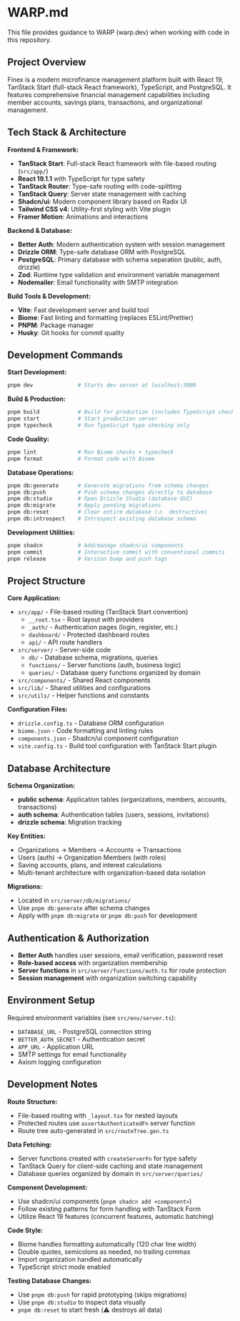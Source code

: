 # WARP.md

This file provides guidance to WARP (warp.dev) when working with code in this repository.

## Project Overview

Finex is a modern microfinance management platform built with React 19, TanStack Start (full-stack React framework), TypeScript, and PostgreSQL. It features comprehensive financial management capabilities including member accounts, savings plans, transactions, and organizational management.

## Tech Stack & Architecture

**Frontend & Framework:**
- **TanStack Start**: Full-stack React framework with file-based routing (`src/app/`)
- **React 19.1.1** with TypeScript for type safety
- **TanStack Router**: Type-safe routing with code-splitting
- **TanStack Query**: Server state management with caching
- **Shadcn/ui**: Modern component library based on Radix UI
- **Tailwind CSS v4**: Utility-first styling with Vite plugin
- **Framer Motion**: Animations and interactions

**Backend & Database:**
- **Better Auth**: Modern authentication system with session management
- **Drizzle ORM**: Type-safe database ORM with PostgreSQL
- **PostgreSQL**: Primary database with schema separation (public, auth, drizzle)
- **Zod**: Runtime type validation and environment variable management
- **Nodemailer**: Email functionality with SMTP integration

**Build Tools & Development:**
- **Vite**: Fast development server and build tool
- **Biome**: Fast linting and formatting (replaces ESLint/Prettier)
- **PNPM**: Package manager
- **Husky**: Git hooks for commit quality

## Development Commands

**Start Development:**
```bash
pnpm dev              # Starts dev server at localhost:3000
```

**Build & Production:**
```bash
pnpm build            # Build for production (includes TypeScript check)
pnpm start            # Start production server
pnpm typecheck        # Run TypeScript type checking only
```

**Code Quality:**
```bash
pnpm lint             # Run Biome checks + typecheck
pnpm format           # Format code with Biome
```

**Database Operations:**
```bash
pnpm db:generate      # Generate migrations from schema changes
pnpm db:push          # Push schema changes directly to database
pnpm db:studio        # Open Drizzle Studio (database GUI)
pnpm db:migrate       # Apply pending migrations
pnpm db:reset         # Clear entire database (⚠️  destructive)
pnpm db:introspect    # Introspect existing database schema
```

**Development Utilities:**
```bash
pnpm shadcn           # Add/manage shadcn/ui components
pnpm commit           # Interactive commit with conventional commits
pnpm release          # Version bump and push tags
```

## Project Structure

**Core Application:**
- `src/app/` - File-based routing (TanStack Start convention)
  - `__root.tsx` - Root layout with providers
  - `_auth/` - Authentication pages (login, register, etc.)
  - `dashboard/` - Protected dashboard routes
  - `api/` - API route handlers
- `src/server/` - Server-side code
  - `db/` - Database schema, migrations, queries
  - `functions/` - Server functions (auth, business logic)
  - `queries/` - Database query functions organized by domain
- `src/components/` - Shared React components
- `src/lib/` - Shared utilities and configurations
- `src/utils/` - Helper functions and constants

**Configuration Files:**
- `drizzle.config.ts` - Database ORM configuration
- `biome.json` - Code formatting and linting rules
- `components.json` - Shadcn/ui component configuration
- `vite.config.ts` - Build tool configuration with TanStack Start plugin

## Database Architecture

**Schema Organization:**
- **public schema**: Application tables (organizations, members, accounts, transactions)
- **auth schema**: Authentication tables (users, sessions, invitations)
- **drizzle schema**: Migration tracking

**Key Entities:**
- Organizations → Members → Accounts → Transactions
- Users (auth) → Organization Members (with roles)
- Saving accounts, plans, and interest calculations
- Multi-tenant architecture with organization-based data isolation

**Migrations:**
- Located in `src/server/db/migrations/`
- Use `pnpm db:generate` after schema changes
- Apply with `pnpm db:migrate` or `pnpm db:push` for development

## Authentication & Authorization

- **Better Auth** handles user sessions, email verification, password reset
- **Role-based access** with organization membership
- **Server functions** in `src/server/functions/auth.ts` for route protection
- **Session management** with organization switching capability

## Environment Setup

Required environment variables (see `src/env/server.ts`):
- `DATABASE_URL` - PostgreSQL connection string  
- `BETTER_AUTH_SECRET` - Authentication secret
- `APP_URL` - Application URL
- SMTP settings for email functionality
- Axiom logging configuration

## Development Notes

**Route Structure:**
- File-based routing with `_layout.tsx` for nested layouts
- Protected routes use `assertAuthenticatedFn` server function
- Route tree auto-generated in `src/routeTree.gen.ts`

**Data Fetching:**
- Server functions created with `createServerFn` for type safety
- TanStack Query for client-side caching and state management
- Database queries organized by domain in `src/server/queries/`

**Component Development:**
- Use shadcn/ui components (`pnpm shadcn add <component>`)
- Follow existing patterns for form handling with TanStack Form
- Utilize React 19 features (concurrent features, automatic batching)

**Code Style:**
- Biome handles formatting automatically (120 char line width)
- Double quotes, semicolons as needed, no trailing commas
- Import organization handled automatically
- TypeScript strict mode enabled

**Testing Database Changes:**
- Use `pnpm db:push` for rapid prototyping (skips migrations)
- Use `pnpm db:studio` to inspect data visually
- `pnpm db:reset` to start fresh (⚠️  destroys all data)
